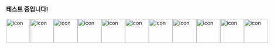 ### 테스트 중입니다!

<div style="display: flex; align-items: flex-start;"><img src="https://techstack-generator.vercel.app//js-icon.gif" alt="icon" width="65" height="65" /><img src="https://techstack-generator.vercel.app//ts-icon.gif" alt="icon" width="65" height="65" /><img src="https://techstack-generator.vercel.app//cpp-icon.gif" alt="icon" width="65" height="65" /><img src="https://techstack-generator.vercel.app//graphql-icon.gif" alt="icon" width="65" height="65" /><img src="https://techstack-generator.vercel.app//swift-icon.gif" alt="icon" width="65" height="65" /><img src="https://techstack-generator.vercel.app//react-icon.gif" alt="icon" width="65" height="65" /><img src="https://techstack-generator.vercel.app//github-icon.gif" alt="icon" width="65" height="65" /><img src="https://techstack-generator.vercel.app//docker-icon.svg" alt="icon" width="65" height="65" /><img src="https://techstack-generator.vercel.app//localhost-icon.gif" alt="icon" width="65" height="65" /><img src="https://techstack-generator.vercel.app//raspberrypi-icon.gif" alt="icon" width="65" height="65" /><img src="https://techstack-generator.vercel.app//map-icon.gif" alt="icon" width="65" height="65" /></div>

